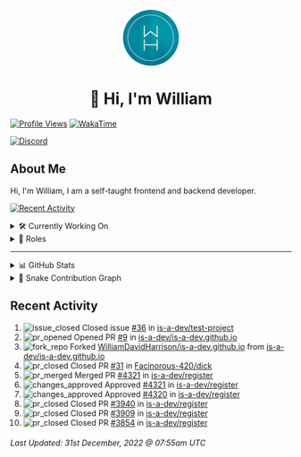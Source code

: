 <p align="center">
  <a href="https://wdh.gg">
    <img src="https://raw.githubusercontent.com/WilliamDavidHarrison/WilliamDavidHarrison/main/assets/logo.png" height="100" width="100">
  </a>
</p>

<h1 align="center">👋 Hi, I'm William</h1>

[![Profile Views](https://komarev.com/ghpvc/?username=williamdavidharrison&color=blue&style=for-the-badge)](https://wdh.gg/github)
[![WakaTime](https://wakatime.com/badge/user/817e29c1-e1ac-4adc-936b-37bfa447c165.svg?style=for-the-badge)](https://wdh.gg/wakatime)

[![Discord](https://lanyard.cnrad.dev/api/853158265466257448)](https://wdh.gg/discord/account)

## About Me
Hi, I'm William, I am a self-taught frontend and backend developer.

[![Recent Activity](https://img.shields.io/badge/-Recent%20Activity-333333?style=for-the-badge&logo=github)](https://wdh.gg/activity)

<details>
  <summary>🛠️ Currently Working On</summary>
  <br>

  [![William's Utilities](https://img.shields.io/badge/-William's%20Utilities-333333?style=for-the-badge)](https://wdh.gg/wu)

</details>

<details>
  <summary>💼 Roles</summary>
  <br>

  [![Future Focus Accounting](https://img.shields.io/badge/Future%20Focus%20Accounting-Developer-222222?style=for-the-badge)](https://wdh.gg/ffa/github)

  [![Open Domains](https://img.shields.io/badge/Open%20Domains-Admin-222222?style=for-the-badge)](https://wdh.gg/od)

  [![is-a.dev](https://img.shields.io/badge/is--a.dev-Maintainer-222222?style=for-the-badge)](https://wdh.gg/is-a-dev)

  [![is-a-good.dev](https://img.shields.io/badge/is--a--good.dev-Helper-222222?style=for-the-badge)](https://wdh.gg/is-a-good-dev)

  [![CMShark](https://img.shields.io/badge/CMShark-Alpha%20%26%20Beta%20Tester-222222?style=for-the-badge)](https://wdh.gg/cmshark)

</details>

---

<details>
  <summary>📊 GitHub Stats</summary>
  <br>

  ![GitHub Stats](https://github-readme-stats.vercel.app/api?username=williamdavidharrison&theme=algolia&show_icons=true&border_radius=8&count_private=true&include_all_commits=true)

  ![Top Languages](https://github-readme-stats.vercel.app/api/top-langs/?username=williamdavidharrison&theme=algolia&layout=compact&border_radius=8)

  ![GitHub Streak](https://streak-stats.demolab.com/?user=WilliamDavidHarrison&theme=dark)

</details>

<details>
  <summary>🐍 Snake Contribution Graph</summary>
  <br>

  ![Snake](https://github.com/WilliamDavidHarrison/WilliamDavidHarrison/blob/output/github-contribution-grid-snake.svg)

</details>

## Recent Activity

<!--RECENT_ACTIVITY:start-->
1. ![issue_closed](https://cdn.jsdelivr.net/gh/Readme-Workflows/Readme-Icons@main/icons/octicons/IssueClosed.svg) Closed issue [#36](https://github.com/is-a-dev/test-project/issues/36) in [is-a-dev/test-project](https://github.com/is-a-dev/test-project)
2. ![pr_opened](https://cdn.jsdelivr.net/gh/Readme-Workflows/Readme-Icons@main/icons/octicons/PullRequestOpened.svg) Opened PR [#9](https://github.com/is-a-dev/is-a-dev.github.io/pull/9) in [is-a-dev/is-a-dev.github.io](https://github.com/is-a-dev/is-a-dev.github.io)
3. ![fork_repo](https://cdn.jsdelivr.net/gh/Readme-Workflows/Readme-Icons@main/icons/octicons/ForkedRepository.svg) Forked [WilliamDavidHarrison/is-a-dev.github.io](https://github.com/WilliamDavidHarrison/is-a-dev.github.io) from [is-a-dev/is-a-dev.github.io](https://github.com/is-a-dev/is-a-dev.github.io)
4. ![pr_closed](https://cdn.jsdelivr.net/gh/Readme-Workflows/Readme-Icons@main/icons/octicons/PullRequestClosed.svg) Closed PR [#31](https://github.com/Facinorous-420/dick/pull/31) in [Facinorous-420/dick](https://github.com/Facinorous-420/dick)
5. ![pr_merged](https://cdn.jsdelivr.net/gh/Readme-Workflows/Readme-Icons@main/icons/octicons/PullRequestMerged.svg) Merged PR [#4321](https://github.com/is-a-dev/register/pull/4321) in [is-a-dev/register](https://github.com/is-a-dev/register)
6. ![changes_approved](https://cdn.jsdelivr.net/gh/Readme-Workflows/Readme-Icons@main/icons/octicons/ApprovedChanges.svg) Approved [#4321](https://github.com/is-a-dev/register/pull/4321#pullrequestreview-1233330585) in [is-a-dev/register](https://github.com/is-a-dev/register)
7. ![changes_approved](https://cdn.jsdelivr.net/gh/Readme-Workflows/Readme-Icons@main/icons/octicons/ApprovedChanges.svg) Approved [#4320](https://github.com/is-a-dev/register/pull/4320#pullrequestreview-1233320515) in [is-a-dev/register](https://github.com/is-a-dev/register)
8. ![pr_closed](https://cdn.jsdelivr.net/gh/Readme-Workflows/Readme-Icons@main/icons/octicons/PullRequestClosed.svg) Closed PR [#3940](https://github.com/is-a-dev/register/pull/3940) in [is-a-dev/register](https://github.com/is-a-dev/register)
9. ![pr_closed](https://cdn.jsdelivr.net/gh/Readme-Workflows/Readme-Icons@main/icons/octicons/PullRequestClosed.svg) Closed PR [#3909](https://github.com/is-a-dev/register/pull/3909) in [is-a-dev/register](https://github.com/is-a-dev/register)
10. ![pr_closed](https://cdn.jsdelivr.net/gh/Readme-Workflows/Readme-Icons@main/icons/octicons/PullRequestClosed.svg) Closed PR [#3854](https://github.com/is-a-dev/register/pull/3854) in [is-a-dev/register](https://github.com/is-a-dev/register)
<!--RECENT_ACTIVITY:end-->

<!--RECENT_ACTIVITY:last_update-->
###### Last Updated: 31st December, 2022 @ 07:55am UTC
<!--RECENT_ACTIVITY:last_update_end-->
